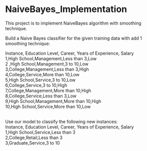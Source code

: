 # NaiveBayes_Implementation
This project is to implement NaiveBayes algorithm with smoothing technique. 

Build a Naive Bayes classifier for the given training data with add 1 smoothing technique: <br />

Instance, Education Level, Career, Years of Experience, Salary <br />
1,High School,Management,Less than 3,Low <br />
2 ,High School,Management,3 to 10,Low <br />
3,College,Management,Less than 3,High <br />
4,College,Service,More than 10,Low <br />
5,High School,Service,3 to 10,Low <br />
6,College,Service,3 to 10,High <br />
7,College,Management,More than 10,High <br />
8,College,Service,Less than 3,Low <br />
9,High School,Management,More than 10,High <br />
10,High School,Service,More than 10,Low <br />
<br />

Use our model to classify the following new instances: <br />
Instance, Education Level, Career, Years of Experience, Salary <br />
1,High School,Service,Less than 3 <br />
2,College,Retail,Less than 3 <br />
3,Graduate,Service,3 to 10 <br />
